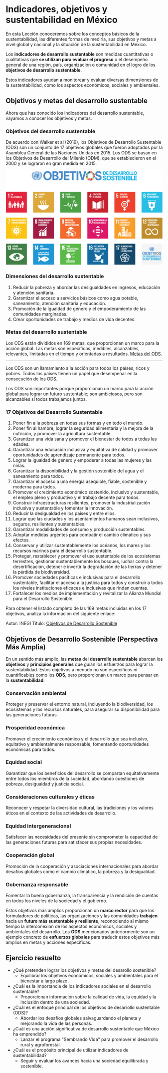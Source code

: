 # Indicadores, objetivos y sustentabilidad en México

En esta Lección conoceremos sobre los conceptos básicos de la sustentabilidad, las diferentes formas de medirla, sus objetivos y metas a nivel global y nacional y la situación de la sustentabilidad en México.

Los **indicadores de desarrollo sustentable** son medidas cuantitativas o cualitativas que **se utilizan para evaluar el progreso** o el desempeño general de una región, país, organización o comunidad en el logro de los **objetivos de desarrollo sustentable**.

Estos indicadores ayudan a monitorear y evaluar diversas dimensiones de la sustentabilidad, como los aspectos económicos, sociales y ambientales.

## Objetivos y metas del desarrollo sustentable

Ahora que has conocido los indicadores del desarrollo sustentable, vayamos a conocer los objetivos y metas.

### Objetivos del desarrollo sustentable

De acuerdo con Walker et al (2019), los Objetivos de Desarrollo Sustentable (ODS) son un conjunto de 17 objetivos globales que fueron adoptados por la Asamblea General de las Naciones Unidas en 2015. Los ODS se basan en los Objetivos de Desarrollo del Milenio (ODM), que se establecieron en el 2000 y se lograron en gran medida en 2015.

![alt text](./L3/objetivos_dllo_sostenible.png)

### Dimensiones del desarrollo sustentable

1. Reducir la pobreza y abordar las desigualdades en ingresos, educación y atención sanitaria.
1. Garantizar el acceso a servicios básicos como agua potable, saneamiento, atención sanitaria y educación.
1. Promoción de la igualdad de género y el empoderamiento de las comunidades marginadas.
1. Crear oportunidades de trabajo y medios de vida decentes.

### Metas del desarrollo sustentable

Los ODS están divididos en 169 metas, que proporcionan un marco para la acción global. Las metas son específicas, medibles, alcanzables, relevantes, limitadas en el tiempo y orientadas a resultados.
[Metas del ODS](https://www.mdsocialesa2030.gob.es/agenda2030/documentos/metas-ods.pdf).

---
Los ODS son un llamamiento a la acción para todos los países, ricos y pobres. Todos los países tienen un papel que desempeñar en la consecución de los ODS.

Los ODS son importantes porque proporcionan un marco para la acción global para lograr un futuro sustentable; son ambiciosos, pero son alcanzables si todos trabajamos juntos.

### 17 Objetivos del Desarrollo Sustentable

1. Poner fin a la pobreza en todas sus formas y en todo el mundo.
2. Poner fin al hambre, lograr la seguridad alimentaria y la mejora de la nutrición, y promover la agricultura sustentable.
3. Garantizar una vida sana y promover el bienestar de todos a todas las edades.
4. Garantizar una educación inclusiva y equitativa de calidad y promover oportunidades de aprendizaje permanente para todos.
5. Lograr la igualdad de género y empoderar a todas las mujeres y las niñas.
6. Garantizar la disponibilidad y la gestión sostenible del agua y el saneamiento para todos.
7. Garantizar el acceso a una energía asequible, fiable, sostenible y moderna para todos.
8. Promover el crecimiento económico sostenido, inclusivo y sustentable, el empleo pleno y productivo y el trabajo decente para todos.
9. Construir infraestructuras resilientes, promover la industrialización inclusiva y sustentable y fomentar la innovación.
10. Reducir la desigualdad en los países y entre ellos.
11. Lograr que las ciudades y los asentamientos humanos sean inclusivos, seguros, resilientes y sustentables.
12. Garantizar modalidades de consumo y producción sustentables.
13. Adoptar medidas urgentes para combatir el cambio climático y sus efectos.
14. Conservar y utilizar sustentablemente los océanos, los mares y los recursos marinos para el desarrollo sustentable.
15. Proteger, restablecer y promover el uso sustentable de los ecosistemas terrestres, gestionar sustentablemente los bosques, luchar contra la desertificación, detener e invertir la degradación de las tierras y detener la pérdida de biodiversidad.
16. Promover sociedades pacíficas e inclusivas para el desarrollo sustentable, facilitar el acceso a la justicia para todos y construir a todos los niveles instituciones eficaces e inclusivas que rindan cuentas.
17. Fortalecer los medios de implementación y revitalizar la Alianza Mundial para el Desarrollo Sostenible.

Para obtener el listado completo de las 169 metas incluidas en los 17 objetivos, analiza la información del siguiente enlace:

Autor: INEGI
Título: [Objetivos de Desarrollo Sostenible](https://agenda2030.mx/ODSopc.html?ti=T&goal=0&lang=es#/ind)

## Objetivos de Desarrollo Sostenible (Perspectiva Más Amplia)

En un sentido más amplio, las **metas** del **desarrollo sustentable** abarcan los **objetivos** y **principios generales** que guían los esfuerzos para lograr la sustentabilidad. Estos objetivos a menudo no son específicos ni cuantificables como los **ODS**, pero proporcionan un marco para pensar en la **sustentabilidad**.

### Conservación ambiental

Proteger y preservar el entorno natural, incluyendo la biodiversidad, los ecosistemas y los recursos naturales, para asegurar su disponibilidad para las generaciones futuras.

### Prosperidad económica

Promover el crecimiento económico y el desarrollo que sea inclusivo, equitativo y ambientalmente responsable, fomentando oportunidades económicas para todos.

### Equidad social

Garantizar que los beneficios del desarrollo se compartan equitativamente entre todos los miembros de la sociedad, abordando cuestiones de pobreza, desigualdad y justicia social.

### Consideraciones culturales y éticas

Reconocer y respetar la diversidad cultural, las tradiciones y los valores éticos en el contexto de las actividades de desarrollo.

### Equidad intergeneracional

Satisfacer las necesidades del presente sin comprometer la capacidad de las generaciones futuras para satisfacer sus propias necesidades.

### Cooperación global

Promoción de la cooperación y asociaciones internacionales para abordar desafíos globales como el cambio climático, la pobreza y la desigualdad.

### Gobernanza responsable

Fomentar la buena gobernanza, la transparencia y la rendición de cuentas en todos los niveles de la sociedad y el gobierno.

Estos objetivos más amplios proporcionan un **marco rector** para que los formuladores de políticas, las organizaciones y las comunidades **trabajen** hacia un **futuro más sustentable y resiliente**, reconociendo al mismo tiempo la interconexión de los aspectos económicos, sociales y ambientales del desarrollo. Los **ODS** mencionados anteriormente son un ejemplo concreto de **esfuerzos globales** para traducir estos objetivos más amplios en metas y acciones específicas.

## Ejercicio resuelto

- ¿Qué pretenden lograr los objetivos y metas del desarollo sostenible?
  - Equilibrar los objetivos económicos, sociales y ambientales para el bienestar a largo plazo.
- ¿Cuál es la importancia de los indicadores sociales en el desarrollo sustentable?
  - Proporcionan información sobre la calidad de vida, la equidad y la inclusión dentro de una sociedad.
- ¿Cuál es el enfoque principal de los objetivos de desarrollo sustentable (ODS)?
  - Abordar los desafíos globales salvaguardando el planeta y
mejorando la vida de las personas.
- ¿Cuál es una acción significativa de desarrollo sustentable
que México ha emprendido?
  - Lanzar el programa "Sembrando Vida" para promover el
desarrollo rural y agroforestal.
- ¿Cuál es el propósito principal de utilizar indicadores de
sustentabilidad?
  - Seguir y evaluar los avances hacia una sociedad equilibrada y sostenible.
